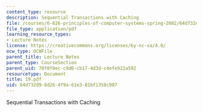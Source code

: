 ```yaml
---
content_type: resource
description: Sequential Transactions with Caching
file: /courses/6-826-principles-of-computer-systems-spring-2002/64d732d98d264f9a61e381bf1358c907_19.pdf
file_type: application/pdf
learning_resource_types:
- Lecture Notes
license: https://creativecommons.org/licenses/by-nc-sa/4.0/
ocw_type: OCWFile
parent_title: Lecture Notes
parent_type: CourseSection
parent_uid: 70f0f0ec-c9d6-cb17-4d3d-c4efe922a592
resourcetype: Document
title: 19.pdf
uid: 64d732d9-8d26-4f9a-61e3-81bf1358c907
---
```

Sequential Transactions with Caching